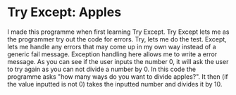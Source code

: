# Try Except: Apples

I made this programme when first learning Try Except. Try Except lets me as the programmer try out the code for errors. Try, lets me do the test. Except, lets me handle any errors that may come up in my own way instead of a generic fail message.
Exception handling here allows me to write a error message. As you can see if the user inputs the number 0, it will ask the user to try again as you can not divide a number by 0.
In this code the programme asks "how many ways do you want to divide apples?". It then (if the value inputted is not 0) takes the inputted number and divides it by 10.
